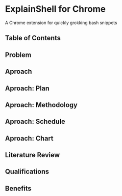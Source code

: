 # ExplainShell for Chrome

A Chrome extension for quickly grokking bash snippets

## Table of Contents

## Problem

## Aproach

## Aproach: Plan

## Aproach: Methodology

## Aproach: Schedule

## Aproach: Chart

## Literature Review

## Qualifications

## Benefits

